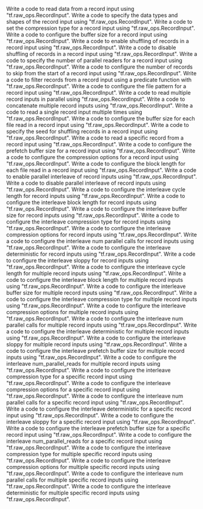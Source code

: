 Write a code to read data from a record input using "tf.raw_ops.RecordInput".
Write a code to specify the data types and shapes of the record input using "tf.raw_ops.RecordInput".
Write a code to set the compression type for a record input using "tf.raw_ops.RecordInput".
Write a code to configure the buffer size for a record input using "tf.raw_ops.RecordInput".
Write a code to enable shuffling of records in a record input using "tf.raw_ops.RecordInput".
Write a code to disable shuffling of records in a record input using "tf.raw_ops.RecordInput".
Write a code to specify the number of parallel readers for a record input using "tf.raw_ops.RecordInput".
Write a code to configure the number of records to skip from the start of a record input using "tf.raw_ops.RecordInput".
Write a code to filter records from a record input using a predicate function with "tf.raw_ops.RecordInput".
Write a code to configure the file pattern for a record input using "tf.raw_ops.RecordInput".
Write a code to read multiple record inputs in parallel using "tf.raw_ops.RecordInput".
Write a code to concatenate multiple record inputs using "tf.raw_ops.RecordInput".
Write a code to read a single record input multiple times using "tf.raw_ops.RecordInput".
Write a code to configure the buffer size for each file read in a record input using "tf.raw_ops.RecordInput".
Write a code to specify the seed for shuffling records in a record input using "tf.raw_ops.RecordInput".
Write a code to read a specific record from a record input using "tf.raw_ops.RecordInput".
Write a code to configure the prefetch buffer size for a record input using "tf.raw_ops.RecordInput".
Write a code to configure the compression options for a record input using "tf.raw_ops.RecordInput".
Write a code to configure the block length for each file read in a record input using "tf.raw_ops.RecordInput".
Write a code to enable parallel interleave of record inputs using "tf.raw_ops.RecordInput".
Write a code to disable parallel interleave of record inputs using "tf.raw_ops.RecordInput".
Write a code to configure the interleave cycle length for record inputs using "tf.raw_ops.RecordInput".
Write a code to configure the interleave block length for record inputs using "tf.raw_ops.RecordInput".
Write a code to configure the interleave buffer size for record inputs using "tf.raw_ops.RecordInput".
Write a code to configure the interleave compression type for record inputs using "tf.raw_ops.RecordInput".
Write a code to configure the interleave compression options for record inputs using "tf.raw_ops.RecordInput".
Write a code to configure the interleave num parallel calls for record inputs using "tf.raw_ops.RecordInput".
Write a code to configure the interleave deterministic for record inputs using "tf.raw_ops.RecordInput".
Write a code to configure the interleave sloppy for record inputs using "tf.raw_ops.RecordInput".
Write a code to configure the interleave cycle length for multiple record inputs using "tf.raw_ops.RecordInput".
Write a code to configure the interleave block length for multiple record inputs using "tf.raw_ops.RecordInput".
Write a code to configure the interleave buffer size for multiple record inputs using "tf.raw_ops.RecordInput".
Write a code to configure the interleave compression type for multiple record inputs using "tf.raw_ops.RecordInput".
Write a code to configure the interleave compression options for multiple record inputs using "tf.raw_ops.RecordInput".
Write a code to configure the interleave num parallel calls for multiple record inputs using "tf.raw_ops.RecordInput".
Write a code to configure the interleave deterministic for multiple record inputs using "tf.raw_ops.RecordInput".
Write a code to configure the interleave sloppy for multiple record inputs using "tf.raw_ops.RecordInput".
Write a code to configure the interleave prefetch buffer size for multiple record inputs using "tf.raw_ops.RecordInput".
Write a code to configure the interleave num_parallel_reads for multiple record inputs using "tf.raw_ops.RecordInput".
Write a code to configure the interleave compression type for a specific record input using "tf.raw_ops.RecordInput".
Write a code to configure the interleave compression options for a specific record input using "tf.raw_ops.RecordInput".
Write a code to configure the interleave num parallel calls for a specific record input using "tf.raw_ops.RecordInput".
Write a code to configure the interleave deterministic for a specific record input using "tf.raw_ops.RecordInput".
Write a code to configure the interleave sloppy for a specific record input using "tf.raw_ops.RecordInput".
Write a code to configure the interleave prefetch buffer size for a specific record input using "tf.raw_ops.RecordInput".
Write a code to configure the interleave num_parallel_reads for a specific record input using "tf.raw_ops.RecordInput".
Write a code to configure the interleave compression type for multiple specific record inputs using "tf.raw_ops.RecordInput".
Write a code to configure the interleave compression options for multiple specific record inputs using "tf.raw_ops.RecordInput".
Write a code to configure the interleave num parallel calls for multiple specific record inputs using "tf.raw_ops.RecordInput".
Write a code to configure the interleave deterministic for multiple specific record inputs using "tf.raw_ops.RecordInput".